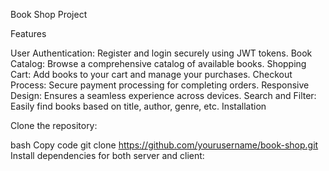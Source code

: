 Book Shop Project

Features

User Authentication: Register and login securely using JWT tokens.
Book Catalog: Browse a comprehensive catalog of available books.
Shopping Cart: Add books to your cart and manage your purchases.
Checkout Process: Secure payment processing for completing orders.
Responsive Design: Ensures a seamless experience across devices.
Search and Filter: Easily find books based on title, author, genre, etc.
Installation

Clone the repository:

bash
Copy code
git clone https://github.com/yourusername/book-shop.git
Install dependencies for both server and client:


